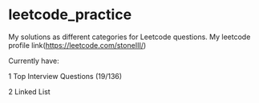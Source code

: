 # leetcode_practice
My solutions as different categories for Leetcode questions. My leetcode profile link(https://leetcode.com/stoneIII/)

Currently have:

1 Top Interview Questions (19/136)

2 Linked List